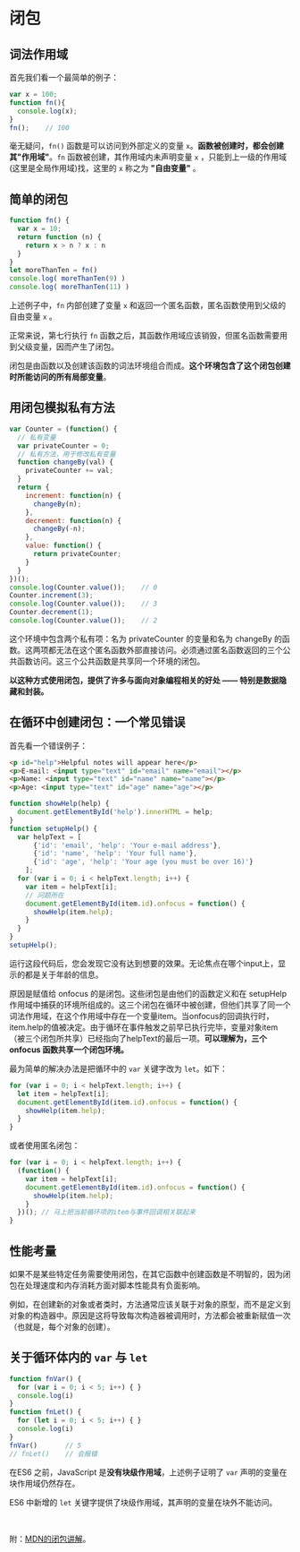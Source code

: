 
# 闭包


## 词法作用域

首先我们看一个最简单的例子：

``` js
var x = 100;
function fn(){
  console.log(x);
}
fn();    // 100
```

毫无疑问，`fn()` 函数是可以访问到外部定义的变量 `x`。**函数被创建时，都会创建其"作用域"**。`fn` 函数被创建，其作用域内未声明变量 `x` ，只能到上一级的作用域(这里是全局作用域)找，这里的 `x` 称之为 **"自由变量"** 。

## 简单的闭包

``` js
function fn() {
  var x = 10;
  return function (n) {
    return x > n ? x : n
  }
}
let moreThanTen = fn()
console.log( moreThanTen(9) )
console.log( moreThanTen(11) )
```

上述例子中，`fn` 内部创建了变量 `x` 和返回一个匿名函数，匿名函数使用到父级的自由变量 `x` 。

正常来说，第七行执行 `fn` 函数之后，其函数作用域应该销毁，但匿名函数需要用到父级变量，因而产生了闭包。

闭包是由函数以及创建该函数的词法环境组合而成。**这个环境包含了这个闭包创建时所能访问的所有局部变量**。

## 用闭包模拟私有方法

``` js
var Counter = (function() {
  // 私有变量
  var privateCounter = 0;
  // 私有方法，用于修改私有变量
  function changeBy(val) {
    privateCounter += val;
  }
  return {
    increment: function(n) {
      changeBy(n);
    },
    decrement: function(n) {
      changeBy(-n);
    },
    value: function() {
      return privateCounter;
    }
  }
})();
console.log(Counter.value());    // 0
Counter.increment(3);
console.log(Counter.value());    // 3
Counter.decrement(1);
console.log(Counter.value());    // 2
```

这个环境中包含两个私有项：名为 privateCounter 的变量和名为 changeBy 的函数。这两项都无法在这个匿名函数外部直接访问。必须通过匿名函数返回的三个公共函数访问。这三个公共函数是共享同一个环境的闭包。

**以这种方式使用闭包，提供了许多与面向对象编程相关的好处 —— 特别是数据隐藏和封装。**

## 在循环中创建闭包：一个常见错误

首先看一个错误例子：

``` html
<p id="help">Helpful notes will appear here</p>
<p>E-mail: <input type="text" id="email" name="email"></p>
<p>Name: <input type="text" id="name" name="name"></p>
<p>Age: <input type="text" id="age" name="age"></p>
```

``` js
function showHelp(help) {
  document.getElementById('help').innerHTML = help;
}
function setupHelp() {
  var helpText = [
      {'id': 'email', 'help': 'Your e-mail address'},
      {'id': 'name', 'help': 'Your full name'},
      {'id': 'age', 'help': 'Your age (you must be over 16)'}
    ];
  for (var i = 0; i < helpText.length; i++) {
    var item = helpText[i];
    // 问题所在
    document.getElementById(item.id).onfocus = function() {
      showHelp(item.help);
    }
  }
}
setupHelp();
```

运行这段代码后，您会发现它没有达到想要的效果。无论焦点在哪个input上，显示的都是关于年龄的信息。

原因是赋值给 onfocus 的是闭包。这些闭包是由他们的函数定义和在 setupHelp 作用域中捕获的环境所组成的。这三个闭包在循环中被创建，但他们共享了同一个词法作用域，在这个作用域中存在一个变量item。当onfocus的回调执行时，item.help的值被决定。由于循环在事件触发之前早已执行完毕，变量对象item（被三个闭包所共享）已经指向了helpText的最后一项。**可以理解为，三个 onfocus 函数共享一个闭包环境。**

最为简单的解决办法是把循环中的 `var` 关键字改为 `let`。如下：

``` js
for (var i = 0; i < helpText.length; i++) {
  let item = helpText[i];
  document.getElementById(item.id).onfocus = function() {
    showHelp(item.help);
  }
}
```

或者使用匿名闭包：

``` js
for (var i = 0; i < helpText.length; i++) {
  (function() {
    var item = helpText[i];
    document.getElementById(item.id).onfocus = function() {
      showHelp(item.help);
    }
  })(); // 马上把当前循环项的item与事件回调相关联起来
}
```

## 性能考量

如果不是某些特定任务需要使用闭包，在其它函数中创建函数是不明智的，因为闭包在处理速度和内存消耗方面对脚本性能具有负面影响。

例如，在创建新的对象或者类时，方法通常应该关联于对象的原型，而不是定义到对象的构造器中。原因是这将导致每次构造器被调用时，方法都会被重新赋值一次（也就是，每个对象的创建）。

## 关于循环体内的 `var` 与 `let`

``` js
function fnVar() {
  for (var i = 0; i < 5; i++) { }
  console.log(i)
}
function fnLet() {
  for (let i = 0; i < 5; i++) { }
  console.log(i)
}
fnVar()       // 5
// fnLet()    // 会报错
```

在ES6 之前，JavaScript 是**没有块级作用域**，上述例子证明了 `var` 声明的变量在块作用域仍然存在。

ES6 中新增的 `let` 关键字提供了块级作用域，其声明的变量在块外不能访问。

</br>

附：[MDN的闭包讲解](https://developer.mozilla.org/zh-CN/docs/Web/JavaScript/Closures)。




